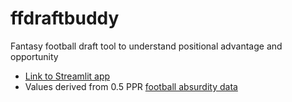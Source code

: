 # ffdraftbuddy
Fantasy football draft tool to understand positional advantage and opportunity

- [Link to Streamlit app](https://ffdraftbuddy.streamlit.app/)
- Values derived from 0.5 PPR [football absurdity data](https://footballabsurdity.com/draft-sheet-form/?teams=10&bn=8&qb=1&rb=2&wr=2&te=1&qrwt=1&rwt=2&patd=4&rutd=6&retd=6&payd=0.04&ruyd=0.1&reyd=0.1&int=-1.0&rec=0.5&fum=-2.0)
